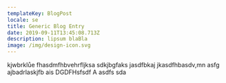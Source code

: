 ```yaml
---
templateKey: BlogPost
locale: se
title: Generic Blog Entry
date: 2019-09-11T13:45:08.713Z
description: lipsum blaBla
image: /img/design-icon.svg
---
```

kjwbrklůe fhasdmfhbvehrfljksa sdkjbgfaks  jasdfbkaj jkasdfhbasdv,mn  asfg  ajbadrlaskjfb ais DGDFHsfsdf A asdfs sda
